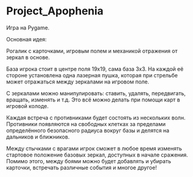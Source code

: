 # Project_Apophenia
Игра на Pygame.

Основная идея:

Рогалик с карточками, игровым полем и механикой отражения от зеркал в основе.

База игрока стоит в центре поля 19x19, сама база 3x3. На каждой её стороне установлена одна лазерная пушка, которая при стрельбе может отражаться между зеркалами на игровом поле.

С зеркалами можно манипулировать: ставить, удалять, передвигать, вращать, изменять и т.д. Это всё можно делать при помощи карт в игровой колоде.

Каждая встреча с противниками будет состоять из нескольких волн. Противники появляются на свободных клетках за пределами определённого безопасного радиуса вокруг базы и делятся на дальников и ближников.

Между стычками с врагами игрок сможет в любое время изменять стартовое положение базовых зеркал, доступных в начале сражения. Помимо этого, между боями можно будет добавлять и убирать карточки, встречать различные события и многое другое!